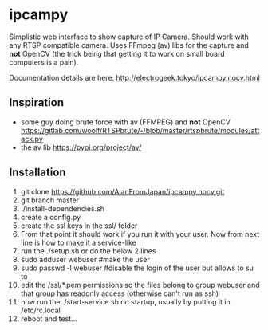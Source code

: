 # ipcampy
Simplistic web interface to show capture of IP Camera. Should work with any RTSP compatible camera.
Uses FFmpeg (av) libs for the capture and **not** OpenCV (the trick being that getting it to work on small board computers is a pain).

Documentation details are here: http://electrogeek.tokyo/ipcampy.nocv.html

## Inspiration

- some guy doing brute force with av (FFMPEG) and **not** OpenCV https://gitlab.com/woolf/RTSPbrute/-/blob/master/rtspbrute/modules/attack.py
- the av lib https://pypi.org/project/av/

## Installation

1. git clone https://github.com/AlanFromJapan/ipcampy.nocv.git
1. git branch master 
1. ./install-dependencies.sh
1. create a config.py
1. create the ssl keys in the ssl/ folder
1. From that point it should work if you run it with your user. Now from next line is how to make it a service-like
1. run the ./setup.sh or do the below 2 lines
1. sudo adduser webuser  #make the user
1. sudo passwd -l webuser #disable the login of the user but allows to su to
1. edit the /ssl/*.pem permissions so the files belong to group webuser and that group has readonly access (otherwise can't run as ssh)
1. now run the ./start-service.sh on startup, usually by putting it in /etc/rc.local
1. reboot and test...


